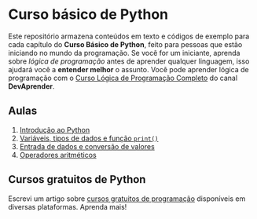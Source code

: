 # Curso básico de Python

Este repositório armazena conteúdos em texto e códigos de exemplo para cada capítulo do **Curso Básico de Python**, feito para pessoas que estão iniciando no mundo da programação. Se você for um iniciante, aprenda sobre *lógica de programação* antes de aprender qualquer linguagem, isso ajudará você a **entender melhor** o assunto. Você pode aprender lógica de programação com o [Curso Lógica de Programação Completo](https://www.youtube.com/watch?v=iF2MdbrTiBM) do canal **DevAprender**.

## Aulas

1. [Introdução ao Python](https://github.com/jaedsonpys/curso-basico-python/tree/master/introducao-python)
2. [Variáveis, tipos de dados e função `print()`](https://github.com/jaedsonpys/curso-basico-python/tree/master/variaveis)
3. [Entrada de dados e conversão de valores](https://github.com/jaedsonpys/curso-basico-python/tree/master/entrada-de-dados)
4. [Operadores aritméticos](https://github.com/jaedsonpys/curso-basico-python/tree/master/operadores-aritmeticos)

## Cursos gratuitos de Python

Escrevi um artigo sobre [cursos gratuitos de programação](https://dev.to/jaedsonpys/melhores-sites-se-tornar-um-desenvolvedor-548p) disponíveis em diversas plataformas. Aprenda mais!